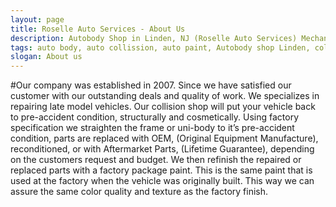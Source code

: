 ```yaml
---
layout: page
title: Roselle Auto Services - About Us
description: Autobody Shop in Linden, NJ (Roselle Auto Services) Mechanical, Auto Body Paint, Dent Removal, Collision Repairs and Services. - About us
tags: auto body, auto collission, auto paint, Autobody shop Linden, collision shop, dent, dent removal, dent repair, frame, frame straightening, linden, new jersey, nj, painting, paintless dent removal, removal, Repair, repair estimates, Roselle Auto, Roselle Auto services, shop
slogan: About us
---
```



<section>
#Our company was established in 2007. Since we have satisfied our customer with our outstanding deals and quality of work.
We specializes in repairing late model vehicles. Our collision shop will put your vehicle back to pre-accident condition, structurally and cosmetically. Using factory specification we straighten the frame or uni-body to it’s pre-accident condition, parts are replaced with OEM, (Original Equipment Manufacture), reconditioned, or with Aftermarket Parts, (Lifetime Guarantee), depending on the customers request and budget. We then refinish the repaired or replaced parts with a factory package paint. This is the same paint that is used at the factory when the vehicle was originally built. This way we can assure the same color quality and texture as the factory finish.
</section>